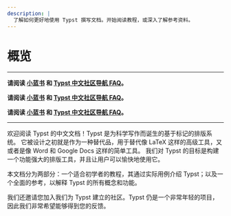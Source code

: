 ```yaml
---
description: |
  了解如何更好地使用 Typst 撰写文档。开始阅读教程，或深入了解参考资料。
---
```


# 概览

---

**请阅读 [小蓝书](https://typst.dev/tutorial/) 和 [Typst 中文社区导航 FAQ](https://typst.dev/guide/)。**

**请阅读 [小蓝书](https://typst.dev/tutorial/) 和 [Typst 中文社区导航 FAQ](https://typst.dev/guide/)。**

**请阅读 [小蓝书](https://typst.dev/tutorial/) 和 [Typst 中文社区导航 FAQ](https://typst.dev/guide/)。**

---

欢迎阅读 Typst 的中文文档！Typst 是为科学写作而诞生的基于标记的排版系统。
它被设计之初就是作为一种替代品，用于替代像 LaTeX 这样的高级工具，又或者是像 Word 和 Google Docs 这样的简单工具。
我们对 Typst 的目标是构建一个功能强大的排版工具，并且让用户可以愉快地使用它。


本文档分为两部分：一个适合初学者的教程，其通过实际用例介绍 Typst；以及一个全面的参考，以解释 Typst 的所有概念和功能。

我们还邀请您加入我们为 Typst 建立的社区。Typst 仍是一个非常年轻的项目，因此我们非常希望能够得到您的反馈。
